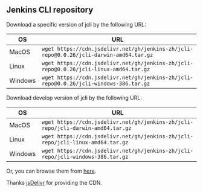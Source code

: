 ## Jenkins CLI repository

Download a specific version of jcli by the following URL:

| OS | URL |
|---|---|
| MacOS | `wget https://cdn.jsdelivr.net/gh/jenkins-zh/jcli-repo@0.0.26/jcli-darwin-amd64.tar.gz` |
| Linux | `wget https://cdn.jsdelivr.net/gh/jenkins-zh/jcli-repo@0.0.26/jcli-linux-amd64.tar.gz` |
| Windows | `wget https://cdn.jsdelivr.net/gh/jenkins-zh/jcli-repo@0.0.26/jcli-windows-386.tar.gz` |

Download develop version of jcli by the following URL:

| OS | URL |
|---|---|
| MacOS | `wget https://cdn.jsdelivr.net/gh/jenkins-zh/jcli-repo/jcli-darwin-amd64.tar.gz` |
| Linux | `wget https://cdn.jsdelivr.net/gh/jenkins-zh/jcli-repo/jcli-linux-amd64.tar.gz` |
| Windows | `wget https://cdn.jsdelivr.net/gh/jenkins-zh/jcli-repo/jcli-windows-386.tar.gz` |

Or, you can browse them from [here](https://cdn.jsdelivr.net/gh/jenkins-zh/jcli-repo/).

Thanks [jsDelivr](https://github.com/jsdelivr/jsdelivr) for providing the CDN.

